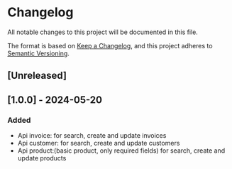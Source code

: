 # Changelog

All notable changes to this project will be documented in this file.

The format is based on [Keep a Changelog](https://keepachangelog.com/en/1.1.0/),
and this project adheres to [Semantic Versioning](https://semver.org/spec/v2.0.0.html).

## [Unreleased]


## [1.0.0] - 2024-05-20

### Added

- Api invoice: for search, create and update invoices
- Api customer: for search, create and update customers
- Api product:(basic product, only required fields) for search, create and update products
